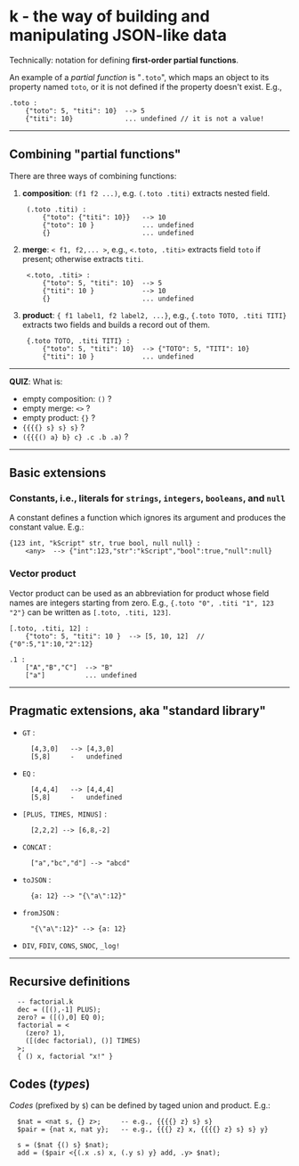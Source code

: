 # k - the way of building and manipulating JSON-like data

Technically: notation for defining __first-order partial functions__.

An example of a _partial function_ is "`.toto`", which maps an object
to its property named `toto`, or it is not defined if the property
doesn't exist. E.g.,

    .toto :
        {"toto": 5, "titi": 10}  --> 5
        {"titi": 10}             ... undefined // it is not a value!

---

## Combining "partial functions"

There are three ways of combining functions:

1. __composition__: `(f1 f2 ...)`, e.g. `(.toto .titi)` extracts
   nested field.

        (.toto .titi) :
            {"toto": {"titi": 10}}   --> 10
            {"toto": 10 }            ... undefined
            {}                       ... undefined

2. __merge__: `< f1, f2,... >`, e.g., `<.toto, .titi>` extracts field
   `toto` if present; otherwise extracts `titi`.

        <.toto, .titi> :
            {"toto": 5, "titi": 10}  --> 5
            {"titi": 10 }            --> 10
            {}                       ... undefined

3. __product__: `{ f1 label1, f2 label2, ...}`, e.g., `{.toto TOTO,
   .titi TITI}` extracts two fields and builds a record out of them.

        {.toto TOTO, .titi TITI} :
            {"toto": 5, "titi": 10}  --> {"TOTO": 5, "TITI": 10}
            {"titi": 10 }            ... undefined

---

__QUIZ__: What is:

 - empty composition: `()` ?
 - empty merge: `<>` ?
 - empty product: `{}` ?
 - `{{{{} s} s} s}` ?
 - `({{{() a} b} c} .c .b .a)` ?

---

## Basic extensions

### Constants, i.e., literals for `strings`, `integers`, `booleans`, and `null`

A constant defines a function which ignores its argument and produces
the constant value. E.g.:

    {123 int, "kScript" str, true bool, null null} :
        <any>  --> {"int":123,"str":"kScript","bool":true,"null":null}

### Vector product

Vector product can be used as an abbreviation for product whose field
names are integers starting from zero. E.g., `{.toto "0", .titi "1",
123 "2"}` can be written as `[.toto, .titi, 123]`.

    [.toto, .titi, 12] :
        {"toto": 5, "titi": 10 }  --> [5, 10, 12]  // {"0":5,"1":10,"2":12}

    .1 :
        ["A","B","C"]  --> "B"
        ["a"]          ... undefined
---

## Pragmatic extensions, aka "standard library"

- `GT` :

        [4,3,0]   --> [4,3,0]
        [5,8]     -   undefined

- `EQ` :

        [4,4,4]   --> [4,4,4]
        [5,8]     -   undefined

- `[PLUS, TIMES, MINUS]` :

        [2,2,2] --> [6,8,-2]

- `CONCAT` :

        ["a","bc","d"] --> "abcd"

- `toJSON` :

        {a: 12} --> "{\"a\":12}"

- `fromJSON` : 
 
        "{\"a\":12}" --> {a: 12}

- `DIV`, `FDIV`, `CONS`, `SNOC`, `_log!`

---

## Recursive definitions

      -- factorial.k
      dec = ([(),-1] PLUS);
      zero? = ([(),0] EQ 0);
      factorial = <
        (zero? 1), 
        ([(dec factorial), ()] TIMES)
      >;
      { () x, factorial "x!" }

## Codes (_types_)

_Codes_ (prefixed by `$`) can be defined by taged union and product. E.g.:

      $nat = <nat s, {} z>;     -- e.g., {{{{} z} s} s}
      $pair = {nat x, nat y};   -- e.g., {{{} z} x, {{{{} z} s} s} y}
      
      s = ($nat {() s} $nat);
      add = ($pair <{(.x .s) x, (.y s) y} add, .y> $nat);


